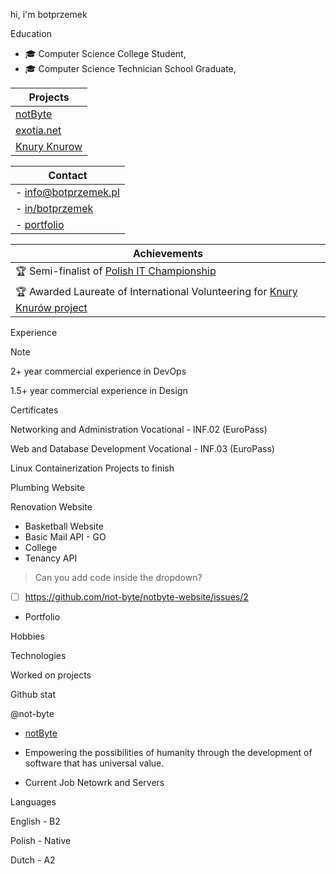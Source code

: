hi, i'm botprzemek

Education
- 🎓 Computer Science College Student,
- 🎓 Computer Science Technician School Graduate,

| Projects                               |
|----------------------------------------|
| [notByte](https://notbyte.com)         |
| [exotia.net](https://exotia.net)       |
| [Knury Knurow](https://knuryknurow.pl) |

| Contact                                               |
|-------------------------------------------------------|
| - [info@botprzemek.pl](mailto:info@botprzemek.pl)     |
| - [in/botprzemek](https://linkedin.com/in/botprzemek) |
| - [portfolio](https://botprzemek.pl)                  |

| Achievements                                                                                         |
|------------------------------------------------------------------------------------------------------|
| 🏆 Semi-finalist of [Polish IT Championship](https://mistrzostwait.com)                              |
| 🏆 Awarded Laureate of International Volunteering for [Knury Knurów project](https://knuryknurow.pl) |

Experience

> [!NOTE]
> 2+ year commercial experience in DevOps
> 
> 1.5+ year commercial experience in Design

Certificates

Networking and Administration Vocational - INF.02 (EuroPass)

Web and Database Development Vocational - INF.03 (EuroPass)

Linux
Containerization
Projects to finish

Plumbing Website
                                                                                                                                                        
Renovation Website
- Basketball Website
- Basic Mail API - GO
- College
- Tenancy API

> Can you add code inside the dropdown?

- [ ] https://github.com/not-byte/notbyte-website/issues/2

- Portfolio

Hobbies

Technologies

Worked on projects

Github stat

@not-byte                                                                                                                                                                                                                                                                                                                                                                

- [notByte](https://notbyte.com)

- Empowering the possibilities of humanity through the development of software that has universal value.
- Current Job Netowrk and Servers

Languages

English - B2

Polish - Native

Dutch - A2
